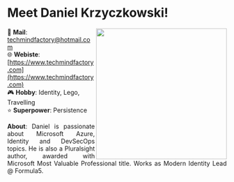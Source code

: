 # Meet Daniel Krzyczkowski!

<img align="right" src="https://raw.githubusercontent.com/notthehiddenwiki/NTHW/nthw/.github/authors/daniel-krzyczkowski.png" style="width: 300px;">

📧 **Mail**: [techmindfactory@hotmail.com](mailto:techmindfactory@hotmail.com)<br>
🌐 **Webiste**: [https://www.techmindfactory.com](https://www.techmindfactory.com)<br>
🎮 **Hobby**: Identity, Lego, Travelling<br>
⭐ **Superpower**: Persistence<br>

<p align="justify">
<b>About</b>: Daniel is passionate about Microsoft Azure, Identity and DevSecOps topics. He is also a Pluralsight author, awarded with Microsoft Most Valuable Professional title. Works as Modern Identity Lead @ Formula5.
</p>
